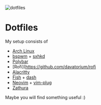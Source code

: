 ![dotfiles](https://user-images.githubusercontent.com/81346965/115837829-a2b6a480-a436-11eb-992c-776e5e1a490f.png)

# Dotfiles
My setup consists of 
  - [Arch Linux](https://archlinux.org/)
  - [bspwm](https://github.com/baskerville/bspwm) + [sxhkd](https://github.com/baskerville/sxhkd)
  - [Polybar](https://github.com/alacritty/alacritty)
  - [Rofi](https://github.com/davatorium/rofi
  - [Alacritty](https://github.com/alacritty/alacritty)
  - [Fish](https://fishshell.com/) + [dash](http://gondor.apana.org.au/~herbert/dash/)
  - [Neovim](https://neovim.io/) + [vim-plug](https://github.com/junegunn/vim-plug)
  - [Zathura](https://git.pwmt.org/pwmt/zathura)
 
Maybe you will find something useful :)
